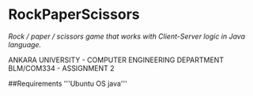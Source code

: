 # RockPaperScissors
*Rock / paper / scissors game that works with Client-Server logic in Java language.*

ANKARA UNIVERSITY - COMPUTER ENGINEERING DEPARTMENT
BLM/COM334 - ASSIGNMENT 2

##Requirements
'''Ubuntu OS 
   java'''
